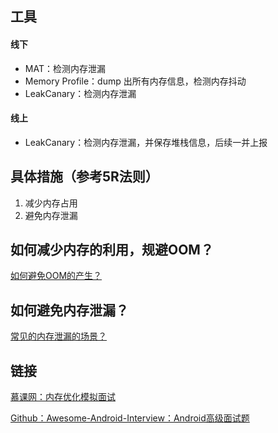 ## 工具

#### 线下

- MAT：检测内存泄漏
- Memory Profile：dump 出所有内存信息，检测内存抖动
- LeakCanary：检测内存泄漏

#### 线上

- LeakCanary：检测内存泄漏，并保存堆栈信息，后续一并上报

## 具体措施（参考5R法则）

1. 减少内存占用
2. 避免内存泄漏

## 如何减少内存的利用，规避OOM？

[如何避免OOM的产生？](../记忆/如何避免OOM的产生？.md)

## 如何避免内存泄漏？

[常见的内存泄漏的场景？](../记忆/常见的内存泄漏的场景？.md)

## 链接

[慕课网：内存优化模拟面试](https://coding.imooc.com/lesson/308.html#mid=22060)

[Github：Awesome-Android-Interview：Android高级面试题](https://github.com/JsonChao/Awesome-Android-Interview/blob/master/Android%E7%9B%B8%E5%85%B3/Android%E9%AB%98%E7%BA%A7%E9%9D%A2%E8%AF%95%E9%A2%98.md)

